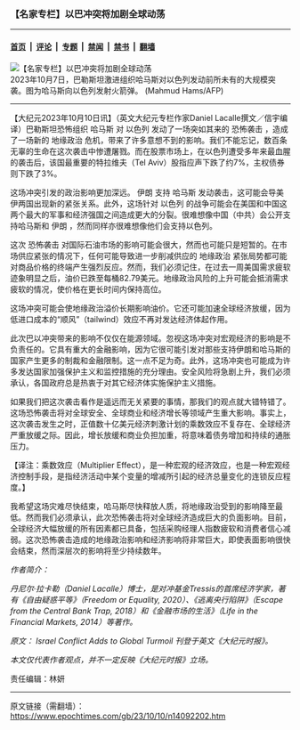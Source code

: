 ### 【名家专栏】以巴冲突将加剧全球动荡

---

#### [首页](../../../..?n14092202) &nbsp;|&nbsp; [评论](../../../../../epoch-comment?n14092202) &nbsp;|&nbsp; [专题](../../../../../epoch-special?n14092202) &nbsp;|&nbsp; [禁闻](../../../../../epoch-news?n14092202) &nbsp;|&nbsp; [禁书](../../../../../books?n14092202) &nbsp;|&nbsp; [翻墙](https://github.com/gfw-breaker/nogfw/blob/master/README.md?n14092202)


<div><img alt="【名家专栏】以巴冲突将加剧全球动荡" class="attachment-djy_600_400 size-djy_600_400 wp-post-image" src="https://i.epochtimes.com/assets/uploads/2023/10/id14092206-000_33XQ2ZU1-600x400.jpg"/>
<div class="caption">
 2023年10月7日，巴勒斯坦激进组织哈马斯对以色列发动前所未有的大规模突袭。图为哈马斯向以色列发射火箭弹。 (Mahmud Hams/AFP)
</div></div><hr/><div class="post_content" id="artbody" itemprop="articleBody">
 <!-- article content begin -->
 <p>
  【大纪元2023年10月10日讯】（英文大纪元专栏作家Daniel Lacalle撰文／信宇编译）巴勒斯坦恐怖组织
  <ok href="https://www.epochtimes.com/gb/tag/%E5%93%88%E9%A9%AC%E6%96%AF.html">
   哈马斯
  </ok>
  对
  <ok href="https://www.epochtimes.com/gb/tag/%E4%BB%A5%E8%89%B2%E5%88%97.html">
   以色列
  </ok>
  发动了一场突如其来的
  <ok href="https://www.epochtimes.com/gb/tag/%E6%81%90%E6%80%96%E8%A2%AD%E5%87%BB.html">
   恐怖袭击
  </ok>
  ，造成了一场新的
  <ok href="https://www.epochtimes.com/gb/tag/%E5%9C%B0%E7%BC%98%E6%94%BF%E6%B2%BB.html">
   地缘政治
  </ok>
  危机，带来了许多意想不到的影响。我们不能忘记，数百条无辜的生命在这次袭击中惨遭屠戮。而在股票市场上，在以色列遭受多年来最血腥的袭击后，该国最重要的特拉维夫（Tel Aviv）股指应声下跌了约7%，主权债券则下跌了3%。
 </p>
 <p>
  这场冲突引发的政治影响更加深远。
  <ok href="https://www.epochtimes.com/gb/tag/%E4%BC%8A%E6%9C%97.html">
   伊朗
  </ok>
  支持
  <ok href="https://www.epochtimes.com/gb/tag/%E5%93%88%E9%A9%AC%E6%96%AF.html">
   哈马斯
  </ok>
  发动袭击，这可能会导美伊两国出现新的紧张关系。此外，这场针对
  <ok href="https://www.epochtimes.com/gb/tag/%E4%BB%A5%E8%89%B2%E5%88%97.html">
   以色列
  </ok>
  的战争可能会在美国和中国这两个最大的军事和经济强国之间造成更大的分裂。很难想像中国（中共）会公开支持哈马斯和
  <ok href="https://www.epochtimes.com/gb/tag/%E4%BC%8A%E6%9C%97.html">
   伊朗
  </ok>
  ，然而同样亦很难想像他们会支持以色列。
 </p>
 <p>
  这次
  <ok href="https://www.epochtimes.com/gb/tag/%E6%81%90%E6%80%96%E8%A2%AD%E5%87%BB.html">
   恐怖袭击
  </ok>
  对国际石油市场的影响可能会很大，然而也可能只是短暂的。在市场供应紧张的情况下，任何可能导致进一步削减供应的
  <ok href="https://www.epochtimes.com/gb/tag/%E5%9C%B0%E7%BC%98%E6%94%BF%E6%B2%BB.html">
   地缘政治
  </ok>
  紧张局势都可能对商品价格的终端产生强烈反应。然而，我们必须记住，在过去一周美国需求疲软迹象明显之后，油价已跌至每桶82.79美元。地缘政治风险的上升可能会抵消需求疲软的情况，使价格在更长时间内保持高位。
 </p>
 <p>
  这场冲突可能会使地缘政治溢价长期影响油价。它还可能加速全球经济放缓，因为低进口成本的“顺风”（tailwind）效应不再对发达经济体起作用。
 </p>
 <p>
  此次巴以冲突带来的影响不仅仅在能源领域。忽视这场冲突对宏观经济的影响是不负责任的。它具有重大的金融影响，因为它很可能引发对那些支持伊朗和哈马斯的国家产生更多的制裁和金融限制。这一点不足为奇。此外，这场冲突也可能成为许多发达国家加强保护主义和监控措施的充分理由。安全风险将急剧上升，我们必须承认，各国政府总是热衷于对其它经济体实施保护主义措施。
 </p>
 <p>
  如果我们把这次袭击看作是遥远而无关紧要的事情，那我们的观点就大错特错了。这场恐怖袭击将对全球安全、全球商业和经济增长等领域产生重大影响。事实上，这次袭击发生之时，正值数十亿美元经济刺激计划的乘数效应不复存在、全球经济严重放缓之际。因此，增长放缓和商业负担加重，将意味着债务增加和持续的通胀压力。
 </p>
 <p>
  【译注：乘数效应（Multiplier Effect），是一种宏观的经济效应，也是一种宏观经济控制手段，是指经济活动中某个变量的增减所引起的经济总量变化的连锁反应程度。】
 </p>
 <p>
  我希望这场灾难尽快结束，哈马斯尽快释放人质，将地缘政治受到的影响降至最低。然而我们必须承认，此次恐怖袭击将对全球经济造成巨大的负面影响。目前，全球经济大幅放缓的所有因素都已具备，包括采购经理人指数疲软和消费者信心减弱。这次恐怖袭击造成的地缘政治影响和经济影响将非常巨大，即使表面影响很快会结束，然而深层次的影响将至少持续数年。
 </p>
 <p>
  <em>
   作者简介：
  </em>
 </p>
 <p>
  <em>
   丹尼尔·拉卡勒（Daniel Lacalle）博士，是对冲基金Tressis的首席经济学家，著有《自由疑惑平等》（Freedom or Equality, 2020）、《逃离央行陷阱》（Escape from the Central Bank Trap, 2018）和《金融市场的生活》（Life in the Financial Markets, 2014）等著作。
  </em>
 </p>
 <p>
  <em>
   原文：
   <ok href="https://www.theepochtimes.com/opinion/israel-conflict-adds-to-global-turmoil-5506163" rel="noopener noreferrer" target="_blank">
    Israel Conflict Adds to Global Turmoil
   </ok>
   刊登于英文《大纪元时报》。
  </em>
 </p>
 <p>
  <em>
   本文仅代表作者观点，并不一定反映《大纪元时报》立场。
  </em>
 </p>
 <p>
  责任编辑：林妍
 </p>
 <!-- article content end -->
 <div id="below_article_ad">
 </div>
</div>


---

原文链接（需翻墙）：https://www.epochtimes.com/gb/23/10/10/n14092202.htm